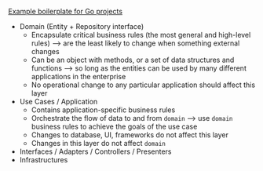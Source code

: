 [Example boilerplate for Go projects](https://github.com/valonekowd/clean-architecture)

* Domain (Entity + Repository interface)
    * Encapsulate critical business rules (the most general and high-level rules) —> are the least likely to change when something external changes
    * Can be an object with methods, or a set of data structures and functions —> so long as the entities can be used by many different applications in the enterprise
    * No operational change to any particular application should affect this layer
* Use Cases / Application
    * Contains application-specific business rules
    * Orchestrate the flow of data to and from `domain` —> use `domain` business rules to achieve the goals of the use case
    * Changes to database, UI, frameworks do not affect this layer
    * Changes in this layer do not affect `domain`
* Interfaces / Adapters / Controllers / Presenters
* Infrastructures